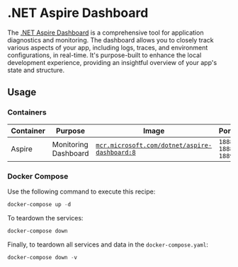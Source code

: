 # .NET Aspire Dashboard

The [.NET Aspire Dashboard](https://aspiredashboard.com/) is a comprehensive tool for application diagnostics and monitoring. The dashboard allows you to closely track various aspects of your app, including logs, traces, and environment configurations, in real-time. It's purpose-built to enhance the local development experience, providing an insightful overview of your app's state and structure.

## Usage

### Containers

|Container|Purpose|Image|Ports|
|-|-|-|-|
|Aspire|Monitoring Dashboard|[`mcr.microsoft.com/dotnet/aspire-dashboard:8`](https://mcr.microsoft.com/en-us/artifact/mar/dotnet/aspire-dashboard/about)|`18888` `18889` `18890`|

### Docker Compose

Use the following command to execute this recipe:

```powershell
docker-compose up -d
```

To teardown the services:

```powershell
docker-compose down
```

Finally, to teardown all services and data in the `docker-compose.yaml`:

```powershell
docker-compose down -v
```
